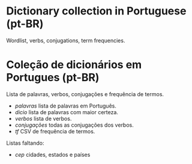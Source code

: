 Dictionary collection in Portuguese (pt-BR)
===

Wordlist, verbs, conjugations, term frequencies.

Coleção de dicionários em Portugues (pt-BR)
===

Lista de palavras, verbos, conjugações e frequência de termos.

* *palavras* lista de palavras em Português.
* *dicio* lista de palavras com maior certeza.
* *verbos* lista de verbos.
* *conjugações* todas as conjugações dos verbos.
* *tf* CSV de frequência de termos.


Listas faltando:

* *cep* cidades, estados e países
